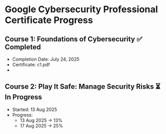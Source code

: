 # Google Cybersecurity Professional Certificate Progress

## Course 1: Foundations of Cybersecurity ✅ Completed
- Completion Date: July 24, 2025
- Certificate: c1.pdf
- 
## Course 2: Play It Safe: Manage Security Risks ⏳ In Progress
- Started: 13 Aug 2025
- Progress:
  - 13 Aug 2025 → 13%
  - 17 Aug 2025 → 25%
